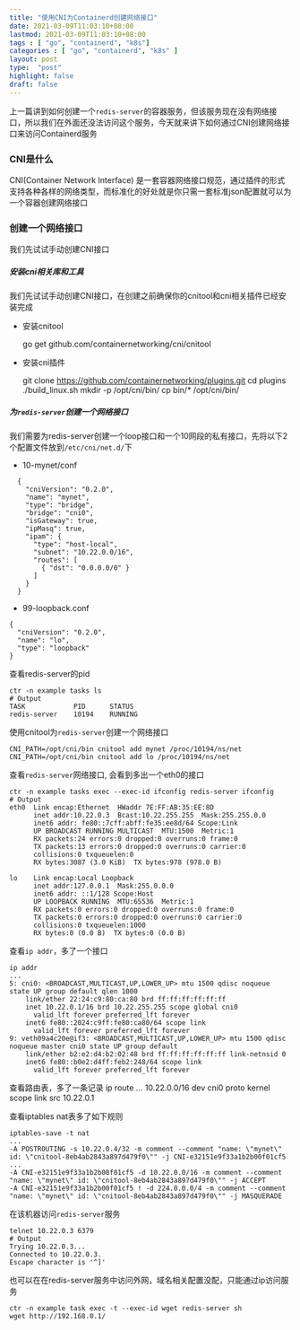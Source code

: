 ```yaml
---
title: "使用CNI为Containerd创建网络接口"
date: 2021-03-09T11:03:10+08:00
lastmod: 2021-03-09T11:03:10+08:00
tags : [ "go", "containerd", "k8s"]
categories : [ "go", "containerd", "k8s" ]
layout: post
type:  "post"
highlight: false
draft: false
---
```


上一篇讲到如何创建一个`redis-server`的容器服务，但该服务现在没有网络接口，所以我们在外面还没法访问这个服务，今天就来讲下如何通过CNI创建网络接口来访问Containerd服务

### CNI是什么

CNI(Container Network Interface) 是一套容器网络接口规范，通过插件的形式支持各种各样的网络类型，而标准化的好处就是你只需一套标准json配置就可以为一个容器创建网络接口

<!--more-->

### 创建一个网络接口

我们先试试手动创建CNI接口

##### 安装cni相关库和工具

我们先试试手动创建CNI接口，在创建之前确保你的cnitool和cni相关插件已经安装完成

- 安装cnitool

    go get github.com/containernetworking/cni/cnitool

- 安装cni插件

    git clone https://github.com/containernetworking/plugins.git
    cd plugins
    ./build_linux.sh
    mkdir -p /opt/cni/bin/
    cp bin/* /opt/cni/bin/

##### 为`redis-server`创建一个网络接口

我们需要为redis-server创建一个loop接口和一个10网段的私有接口，先将以下2个配置文件放到`/etc/cni/net.d/`下

- 10-mynet/conf 

```
  {
    "cniVersion": "0.2.0",
    "name": "mynet",
    "type": "bridge",
    "bridge": "cni0",
    "isGateway": true,
    "ipMasq": true,
    "ipam": {
      "type": "host-local",
      "subnet": "10.22.0.0/16",
      "routes": [
        { "dst": "0.0.0.0/0" }
      ]
    }
  }
```

- 99-loopback.conf 

```
{
  "cniVersion": "0.2.0",
  "name": "lo",
  "type": "loopback"
}
```

查看redis-server的pid

    ctr -n example tasks ls 
    # Output
    TASK            PID      STATUS    
    redis-server    10194    RUNNING

使用cnitool为`redis-server`创建一个网络接口

    CNI_PATH=/opt/cni/bin cnitool add mynet /proc/10194/ns/net
    CNI_PATH=/opt/cni/bin cnitool add lo /proc/10194/ns/net


查看`redis-server`网络接口, 会看到多出一个eth0的接口

    ctr -n example tasks exec --exec-id ifconfig redis-server ifconfig 
    # Output
    eth0  Link encap:Ethernet  HWaddr 7E:FF:AB:35:EE:8D  
          inet addr:10.22.0.3  Bcast:10.22.255.255  Mask:255.255.0.0
          inet6 addr: fe80::7cff:abff:fe35:ee8d/64 Scope:Link
          UP BROADCAST RUNNING MULTICAST  MTU:1500  Metric:1
          RX packets:24 errors:0 dropped:0 overruns:0 frame:0
          TX packets:13 errors:0 dropped:0 overruns:0 carrier:0
          collisions:0 txqueuelen:0 
          RX bytes:3087 (3.0 KiB)  TX bytes:978 (978.0 B)

    lo    Link encap:Local Loopback  
          inet addr:127.0.0.1  Mask:255.0.0.0
          inet6 addr: ::1/128 Scope:Host
          UP LOOPBACK RUNNING  MTU:65536  Metric:1
          RX packets:0 errors:0 dropped:0 overruns:0 frame:0
          TX packets:0 errors:0 dropped:0 overruns:0 carrier:0
          collisions:0 txqueuelen:1000 
          RX bytes:0 (0.0 B)  TX bytes:0 (0.0 B)




查看`ip addr`，多了一个接口

    ip addr
    ...
    5: cni0: <BROADCAST,MULTICAST,UP,LOWER_UP> mtu 1500 qdisc noqueue state UP group default qlen 1000
        link/ether 22:24:c9:80:ca:80 brd ff:ff:ff:ff:ff:ff
        inet 10.22.0.1/16 brd 10.22.255.255 scope global cni0
          valid_lft forever preferred_lft forever
        inet6 fe80::2024:c9ff:fe80:ca80/64 scope link 
          valid_lft forever preferred_lft forever
    9: veth09a4c20e@if3: <BROADCAST,MULTICAST,UP,LOWER_UP> mtu 1500 qdisc noqueue master cni0 state UP group default 
        link/ether b2:e2:d4:b2:02:48 brd ff:ff:ff:ff:ff:ff link-netnsid 0
        inet6 fe80::b0e2:d4ff:feb2:248/64 scope link 
          valid_lft forever preferred_lft forever

查看路由表，多了一条记录
  ip route 
  ...
  10.22.0.0/16 dev cni0 proto kernel scope link src 10.22.0.1



查看iptables nat表多了如下规则

    iptables-save -t nat 
    ...
    -A POSTROUTING -s 10.22.0.4/32 -m comment --comment "name: \"mynet\" id: \"cnitool-8eb4ab2843a897d479f0\"" -j CNI-e32151e9f33a1b2b00f01cf5
    ...
    -A CNI-e32151e9f33a1b2b00f01cf5 -d 10.22.0.0/16 -m comment --comment "name: \"mynet\" id: \"cnitool-8eb4ab2843a897d479f0\"" -j ACCEPT
    -A CNI-e32151e9f33a1b2b00f01cf5 ! -d 224.0.0.0/4 -m comment --comment "name: \"mynet\" id: \"cnitool-8eb4ab2843a897d479f0\"" -j MASQUERADE


在该机器访问`redis-server`服务

    telnet 10.22.0.3 6379
    # Output
    Trying 10.22.0.3...
    Connected to 10.22.0.3.
    Escape character is '^]'

也可以在在redis-server服务中访问外网，域名相关配置没配，只能通过ip访问服务

    ctr -n example task exec -t --exec-id wget redis-server sh
    wget http://192.168.0.1/



